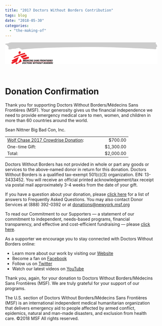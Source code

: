 ```yaml
---
title: "2017 Doctors Without Borders Contribution"
tags: blog
date: "2018-05-30"
categories: 
  - "the-making-of"
---
```


[![](/images/header_email.png)](http://www.doctorswithoutborders.org/)

 

# Donation Confirmation

Thank you for supporting Doctors Without Borders/Médecins Sans Frontières (MSF). Your generosity gives us the financial independence we need to provide emergency medical care to men, women, and children in more than 60 countries around the world.

Sean Nittner Big Bad Con, Inc.

<table border="0" width="626" cellspacing="0" cellpadding="0"><tbody><tr><td><a href="https://www.crowdrise.com/o/en/team/wolf-chase-2017/ericfattig">Wolf Chase 2017 Crowdrise Donation</a>:</td><td align="right" width="126">$700.00</td></tr><tr><td>One-time Gift:</td><td align="right" width="126">$1,300.00</td></tr><tr><td>Total:</td><td align="right">$2,000.00</td></tr></tbody></table>

Doctors Without Borders has not provided in whole or part any goods or services to the above-named donor in return for this donation. Doctors Without Borders is a qualified tax-exempt 501(c)(3) organization. EIN: 13-3433452. You will receive an official printed acknowledgement/tax receipt via postal mail approximately 3-4 weeks from the date of your gift.

If you have a question about your donation, please [click here](http://www.doctorswithoutborders.org/about-us/faq) for a list of answers to Frequently Asked Questions. You may also contact Donor Services at (888) 392-0392 or at [donations@newyork.msf.org](mailto:donations@newyork.msf.org)

To read our Commitment to our Supporters — a statement of our commitment to independent, needs-based programs, financial transparency, and effective and cost-efficient fundraising — please [click here](http://www.doctorswithoutborders.org/support-us/commitment-to-our-supporters).

As a supporter we encourage you to stay connected with Doctors Without Borders online:

- Learn more about our work by visiting our [Website](http://www.doctorswithoutborders.org/)
- Become a fan on [Facebook](http://www.facebook.com/msf.english)
- Follow us on [Twitter](http://www.twitter.com/msf_usa)
- Watch our latest videos on [YouTube](http://www.youtube.com/msf)

Thank you, again, for your donation to Doctors Without Borders/Médecins Sans Frontières (MSF). We are truly grateful for your support of our programs.

The U.S. section of Doctors Without Borders/Médecins Sans Frontières (MSF) is an international independent medical humanitarian organization that delivers emergency aid to people affected by armed conflict, epidemics, natural and man-made disasters, and exclusion from health care. ©2018 MSF All rights reserved.
